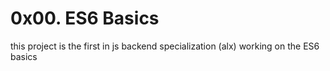 # 0x00. ES6 Basics

this project is the first in js backend specialization (alx)
working on the ES6 basics
